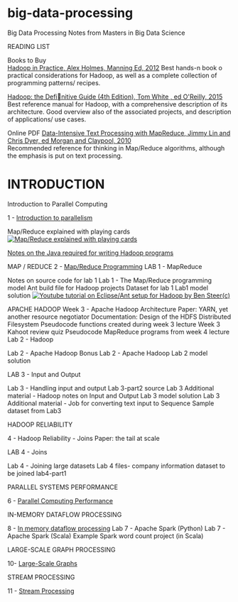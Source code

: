 # big-data-processing
Big Data Processing Notes from Masters in Big Data Science


READING LIST

Books to Buy  
[Hadoop in Practice, Alex Holmes, Manning Ed, 2012](http://proquestcombo.safaribooksonline.com/9781617290237) 
Best hands-n book o practical considerations for Hadoop, as well as a complete collection of programming patterns/ recipes.

[Hadoop: the Definitive Guide (4th Edition), Tom White , ed O'Reilly, 2015](http://www.vlebooks.com.ezproxy.library.qmul.ac.uk/vleweb/Product/Index/475742?page=0) 
Best reference manual for Hadoop, with a comprehensive description of its architecture. Good overview also of the associated projects, and description of applications/ use cases.

Online PDF
[Data-Intensive Text Processing with MapReduce, Jimmy Lin and Chris Dyer, ed Morgan and Claypool, 2010](https://lintool.github.io/MapReduceAlgorithms/MapReduce-book-final.pdf)  
Recommended reference for thinking in Map/Reduce algorithms, although the emphasis is put on text processing.

# INTRODUCTION
Introduction to Parallel Computing

  1 - [Introduction to parallelism](./Introduction-to-parallelism.pdf)  
  
  Map/Reduce explained with playing cards
  [![Map/Reduce explained with playing cards](https://img.youtube.com/vi/bcjSe0xCHbE/0.jpg)](https://www.youtube.com/watch?v=bcjSe0xCHbE)  
  
  [Notes on the Java required for writing Hadoop programs](./Java_For_Hadoop.pdf)

MAP / REDUCE
  2 - [Map/Reduce Programming]()
LAB 1 - MapReduce

  Notes on source code for lab 1 
  Lab 1 - The Map/Reduce programming model 
  Ant build file for Hadoop projects
  Dataset for lab 1 
  Lab1 model solution 
  [![Youtube tutorial on Eclipse/Ant setup for Hadoop by Ben Steer(c)](https://img.youtube.com/vi/9-dvoA4aWIw/0.jpg)](https://www.youtube.com/watch?v=9-dvoA4aWIw)

APACHE HADOOP
  Week 3 - Apache Hadoop Architecture 
  Paper: YARN, yet another resource negotiator 
  Documentation: Design of the HDFS Distributed Filesystem 
  Pseudocode functions created during week 3 lecture 
  Week 3 Kahoot review quiz 
  Pseudocode MapReduce programs from week 4 lecture 
Lab 2 - Hadoop

  Lab 2 - Apache Hadoop 
  Bonus Lab 2 - Apache Hadoop 
  Lab 2 model solution 
  
LAB 3 - Input and Output

  Lab 3 - Handling input and output 
  Lab 3-part2 source 
  Lab 3 Additional material - Hadoop notes on Input and Output 
  Lab 3 model solution 
  Lab 3 Additional material - Job for converting text input to Sequence
  Sample dataset from Lab3 

HADOOP RELIABILITY 

  4 - Hadoop Reliability - Joins 
  Paper: the tail at scale 
  
LAB 4 - Joins

  Lab 4 - Joining large datasets 
  Lab 4 files- company information dataset to be joined
  lab4-part1 
 
PARALLEL SYSTEMS PERFORMANCE  

  6 - [Parallel Computing Performance](./Parallel-Computing-Performance.pdf)


IN-MEMORY DATAFLOW PROCESSING 

  8 - [In memory dataflow processing](./In-Memory-Processing-PySpark.pdf)
  Lab 7 - Apache Spark (Python) 
  Lab 7 - Apache Spark (Scala) 
  Example Spark word count project (in Scala) 
  
LARGE-SCALE GRAPH PROCESSING

  10- [Large-Scale Graphs](./Large-Scale-Graphs.pdf)

STREAM PROCESSING

  11 - [Stream Processing](./StreamProcessing.pdf)



